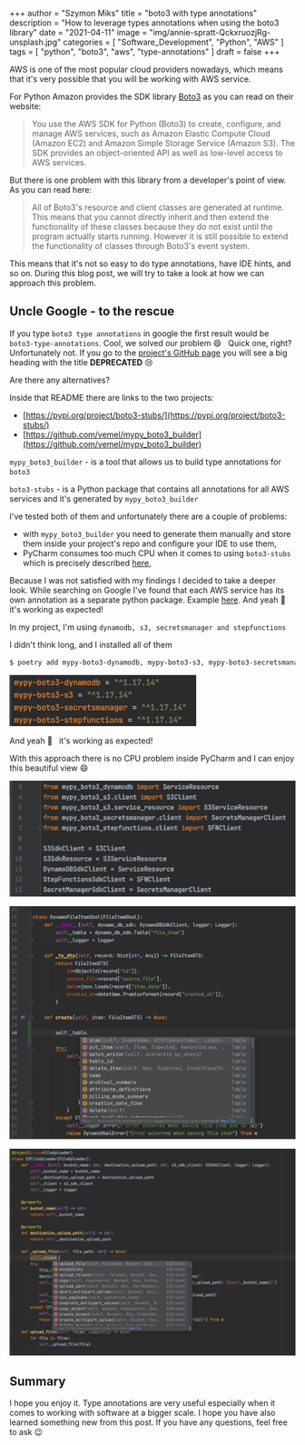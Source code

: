 +++
author = "Szymon Miks"
title = "boto3 with type annotations"
description = "How to leverage types annotations when using the boto3 library"
date = "2021-04-11"
image = "img/annie-spratt-QckxruozjRg-unsplash.jpg"
categories = [
     "Software_Development", "Python", "AWS"
]
tags = [
    "python", "boto3", "aws", "type-annotations"
]
draft = false
+++

AWS is one of the most popular cloud providers nowadays,
which means that it's very possible that you will be working with AWS service.

For Python Amazon provides the SDK library [Boto3](https://boto3.amazonaws.com/v1/documentation/api/latest/index.html)
as you can read on their website:

> You use the AWS SDK for Python (Boto3) to create, configure, and manage AWS services,
> such as Amazon Elastic Compute Cloud (Amazon EC2) and Amazon Simple Storage Service (Amazon S3).
> The SDK provides an object-oriented API as well as low-level access to AWS services.

But there is one problem with this library from a developer's point of view. As you can read here:

> All of Boto3's resource and client classes are generated at runtime.
> This means that you cannot directly inherit and then extend the functionality of these classes because they do not exist until the program actually starts running.
> However it is still possible to extend the functionality of classes through Boto3's event system.

This means that it's not so easy to do type annotations, have IDE hints, and so on.
During this blog post, we will try to take a look at how we can approach this problem.

## Uncle Google - to the rescue

If you type `boto3 type annotations` in google the first result would be `boto3-type-annotations`.
Cool, we solved our problem :smile: &nbsp; Quick one, right?
Unfortunately not.
If you go to the [project's GitHub page](https://github.com/alliefitter/boto3_type_annotations) you will see a big heading with the title **DEPRECATED** :cry:

Are there any alternatives?

Inside that README there are links to the two projects:

- [https://pypi.org/project/boto3-stubs/](https://pypi.org/project/boto3-stubs/)
- [https://github.com/vemel/mypy_boto3_builder](https://github.com/vemel/mypy_boto3_builder)

`mypy_boto3_builder` - is a tool that allows us to build type annotations for `boto3`

`boto3-stubs`  - is a Python package that contains all annotations for all AWS services and it's generated by `mypy_boto3_builder`

I've tested both of them and unfortunately there are a couple of problems:

- with `mypy_boto3_builder` you need to generate them manually and store them inside your project's repo and configure your IDE to use them,
- PyCharm consumes too much CPU when it comes to using `boto3-stubs` which is precisely described [here](https://github.com/vemel/mypy_boto3_builder#pycharm-consumes-too-much-cpu),

Because I was not satisfied with my findings I decided to take a deeper look.
While searching on Google I've found that each AWS service has its own annotation as a separate python package.
Example [here](https://pypi.org/project/mypy-boto3-secretsmanager/). And yeah :tada: &nbsp; it's working as expected!

In my project, I'm using `dynamodb, s3, secretsmanager and stepfunctions`

I didn't think long, and I installed all of them

```bash
$ poetry add mypy-boto3-dynamodb, mypy-boto3-s3, mypy-boto3-secretsmanager, mypy-boto3-stepfunctions
```

![screenshoot1.png](img/screenshoot1.png)

And yeah :tada: &nbsp; it's working as expected!

With this approach there is no CPU problem inside PyCharm and I can enjoy this beautiful view :smile:

![screen2.png](img/screen2.png)

![screen3.png](img/screen3.png)

![screen4.png](img/screen4.png)

## Summary

I hope you enjoy it. Type annotations are very useful especially when it comes to working with software at a bigger scale.
I hope you have also learned something new from this post.
If you have any questions, feel free to ask :wink:
